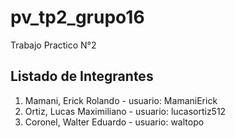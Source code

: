 # pv_tp2_grupo16
Trabajo Practico N°2

## Listado de Integrantes

1. Mamani, Erick Rolando - usuario: MamaniErick
2. Ortiz, Lucas Maximiliano - usuario: lucasortiz512
3. Coronel, Walter Eduardo - usuario: waltopo